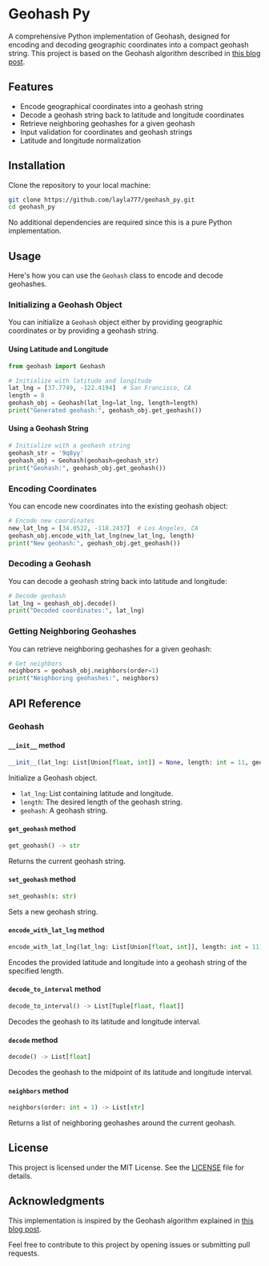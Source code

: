 # Geohash Py

A comprehensive Python implementation of Geohash, designed for encoding and decoding geographic coordinates into a compact geohash string. This project is based on the Geohash algorithm described in [this blog post](http://mtcn.ko-me.com/%E9%96%A2%E6%95%B0%E3%80%81%E3%83%A9%E3%82%A4%E3%83%96%E3%83%A9%E3%83%AA/geohash%E9%96%A2%E6%95%B0).

## Features

- Encode geographical coordinates into a geohash string
- Decode a geohash string back to latitude and longitude coordinates
- Retrieve neighboring geohashes for a given geohash
- Input validation for coordinates and geohash strings
- Latitude and longitude normalization

## Installation

Clone the repository to your local machine:

```sh
git clone https://github.com/layla777/geohash_py.git
cd geohash_py
```

No additional dependencies are required since this is a pure Python implementation.

## Usage

Here's how you can use the `Geohash` class to encode and decode geohashes.

### Initializing a Geohash Object

You can initialize a `Geohash` object either by providing geographic coordinates or by providing a geohash string.

#### Using Latitude and Longitude

```python
from geohash import Geohash

# Initialize with latitude and longitude
lat_lng = [37.7749, -122.4194]  # San Francisco, CA
length = 8
geohash_obj = Geohash(lat_lng=lat_lng, length=length)
print("Generated geohash:", geohash_obj.get_geohash())
```

#### Using a Geohash String

```python
# Initialize with a geohash string
geohash_str = '9q8yy'
geohash_obj = Geohash(geohash=geohash_str)
print("Geohash:", geohash_obj.get_geohash())
```

### Encoding Coordinates

You can encode new coordinates into the existing geohash object:

```python
# Encode new coordinates
new_lat_lng = [34.0522, -118.2437]  # Los Angeles, CA
geohash_obj.encode_with_lat_lng(new_lat_lng, length)
print("New geohash:", geohash_obj.get_geohash())
```

### Decoding a Geohash

You can decode a geohash string back into latitude and longitude:

```python
# Decode geohash
lat_lng = geohash_obj.decode()
print("Decoded coordinates:", lat_lng)
```

### Getting Neighboring Geohashes

You can retrieve neighboring geohashes for a given geohash:

```python
# Get neighbors
neighbors = geohash_obj.neighbors(order=1)
print("Neighboring geohashes:", neighbors)
```

## API Reference

### Geohash

#### `__init__` method

```python
__init__(lat_lng: List[Union[float, int]] = None, length: int = 11, geohash: str = 's0000000000')
```

Initialize a Geohash object.

- `lat_lng`: List containing latitude and longitude.
- `length`: The desired length of the geohash string.
- `geohash`: A geohash string.

#### `get_geohash` method

```python
get_geohash() -> str
```

Returns the current geohash string.

#### `set_geohash` method

```python
set_geohash(s: str)
```

Sets a new geohash string.

#### `encode_with_lat_lng` method

```python
encode_with_lat_lng(lat_lng: List[Union[float, int]], length: int = 11)
```

Encodes the provided latitude and longitude into a geohash string of the specified length.

#### `decode_to_interval` method

```python
decode_to_interval() -> List[Tuple[float, float]]
```

Decodes the geohash to its latitude and longitude interval.

#### `decode` method

```python
decode() -> List[float]
```

Decodes the geohash to the midpoint of its latitude and longitude interval.

#### `neighbors` method

```python
neighbors(order: int = 1) -> List[str]
```

Returns a list of neighboring geohashes around the current geohash.

## License

This project is licensed under the MIT License. See the [LICENSE](LICENSE) file for details.

## Acknowledgments

This implementation is inspired by the Geohash algorithm explained in [this blog post](http://mtcn.ko-me.com/%E9%96%A2%E6%95%B0%E3%80%81%E3%83%A9%E3%82%A4%E3%83%96%E3%83%A9%E3%83%AA/geohash%E9%96%A2%E6%95%B0).

Feel free to contribute to this project by opening issues or submitting pull requests.